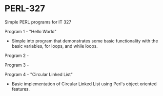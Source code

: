 # PERL-327
Simple PERL programs for IT 327

Program 1 - "Hello World"
  - Simple into program that demonstrates some basic functionality with the basic variables, for loops, and while loops.

Program 2 - 

Program 3 - 

Program 4 - "Circular Linked List"
  - Basic implementation of Circular Linked List using Perl's object oriented features.
